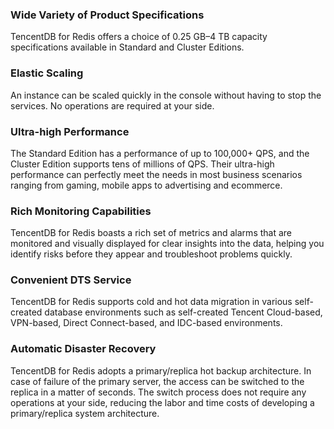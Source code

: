 
### Wide Variety of Product Specifications
TencentDB for Redis offers a choice of 0.25 GB–4 TB capacity specifications available in Standard and Cluster Editions.

### Elastic Scaling
An instance can be scaled quickly in the console without having to stop the services. No operations are required at your side.

### Ultra-high Performance
The Standard Edition has a performance of up to 100,000+ QPS, and the Cluster Edition supports tens of millions of QPS. Their ultra-high performance can perfectly meet the needs in most business scenarios ranging from gaming, mobile apps to advertising and ecommerce.

### Rich Monitoring Capabilities
TencentDB for Redis boasts a rich set of metrics and alarms that are monitored and visually displayed for clear insights into the data, helping you identify risks before they appear and troubleshoot problems quickly.

### Convenient DTS Service
TencentDB for Redis supports cold and hot data migration in various self-created database environments such as self-created Tencent Cloud-based, VPN-based, Direct Connect-based, and IDC-based environments.

### Automatic Disaster Recovery
TencentDB for Redis adopts a primary/replica hot backup architecture. In case of failure of the primary server, the access can be switched to the replica in a matter of seconds. The switch process does not require any operations at your side, reducing the labor and time costs of developing a primary/replica system architecture.
